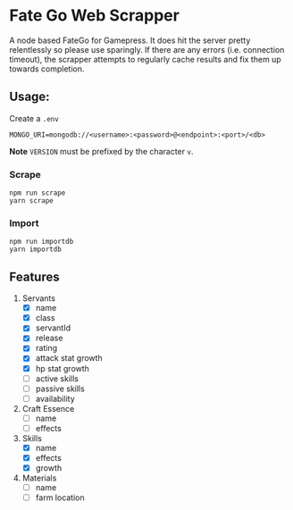 # Fate Go Web Scrapper
A node based FateGo for Gamepress. It does hit the server pretty relentlessly
so please use sparingly. If there are any errors (i.e. connection timeout),
the scrapper attempts to regularly cache results and fix them up towards
completion.

## Usage:
Create a `.env`
```
MONGO_URI=mongodb://<username>:<password>@<endpoint>:<port>/<db>
```
**Note** `VERSION` must be prefixed by the character `v`.


### Scrape
```
npm run scrape
yarn scrape
```

### Import
```
npm run importdb
yarn importdb
```

## Features
1. Servants
   - [x] name
   - [x] class
   - [x] servantId
   - [x] release
   - [x] rating
   - [x] attack stat growth
   - [x] hp stat growth
   - [ ] active skills
   - [ ] passive skills
   - [ ] availability
2. Craft Essence
   - [ ] name
   - [ ] effects
3. Skills
   - [x] name
   - [x] effects
   - [x] growth
4. Materials
   - [ ] name
   - [ ] farm location
